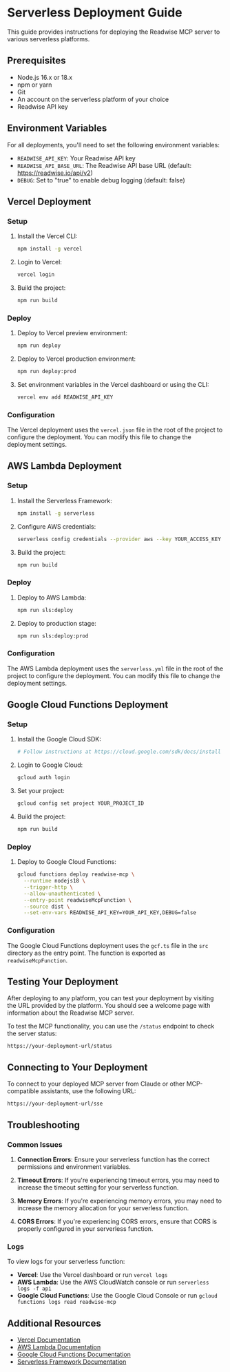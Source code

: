 # Serverless Deployment Guide

This guide provides instructions for deploying the Readwise MCP server to various serverless platforms.

## Prerequisites

- Node.js 16.x or 18.x
- npm or yarn
- Git
- An account on the serverless platform of your choice
- Readwise API key

## Environment Variables

For all deployments, you'll need to set the following environment variables:

- `READWISE_API_KEY`: Your Readwise API key
- `READWISE_API_BASE_URL`: The Readwise API base URL (default: https://readwise.io/api/v2)
- `DEBUG`: Set to "true" to enable debug logging (default: false)

## Vercel Deployment

### Setup

1. Install the Vercel CLI:
   ```bash
   npm install -g vercel
   ```

2. Login to Vercel:
   ```bash
   vercel login
   ```

3. Build the project:
   ```bash
   npm run build
   ```

### Deploy

1. Deploy to Vercel preview environment:
   ```bash
   npm run deploy
   ```

2. Deploy to Vercel production environment:
   ```bash
   npm run deploy:prod
   ```

3. Set environment variables in the Vercel dashboard or using the CLI:
   ```bash
   vercel env add READWISE_API_KEY
   ```

### Configuration

The Vercel deployment uses the `vercel.json` file in the root of the project to configure the deployment. You can modify this file to change the deployment settings.

## AWS Lambda Deployment

### Setup

1. Install the Serverless Framework:
   ```bash
   npm install -g serverless
   ```

2. Configure AWS credentials:
   ```bash
   serverless config credentials --provider aws --key YOUR_ACCESS_KEY --secret YOUR_SECRET_KEY
   ```

3. Build the project:
   ```bash
   npm run build
   ```

### Deploy

1. Deploy to AWS Lambda:
   ```bash
   npm run sls:deploy
   ```

2. Deploy to production stage:
   ```bash
   npm run sls:deploy:prod
   ```

### Configuration

The AWS Lambda deployment uses the `serverless.yml` file in the root of the project to configure the deployment. You can modify this file to change the deployment settings.

## Google Cloud Functions Deployment

### Setup

1. Install the Google Cloud SDK:
   ```bash
   # Follow instructions at https://cloud.google.com/sdk/docs/install
   ```

2. Login to Google Cloud:
   ```bash
   gcloud auth login
   ```

3. Set your project:
   ```bash
   gcloud config set project YOUR_PROJECT_ID
   ```

4. Build the project:
   ```bash
   npm run build
   ```

### Deploy

1. Deploy to Google Cloud Functions:
   ```bash
   gcloud functions deploy readwise-mcp \
     --runtime nodejs18 \
     --trigger-http \
     --allow-unauthenticated \
     --entry-point readwiseMcpFunction \
     --source dist \
     --set-env-vars READWISE_API_KEY=YOUR_API_KEY,DEBUG=false
   ```

### Configuration

The Google Cloud Functions deployment uses the `gcf.ts` file in the `src` directory as the entry point. The function is exported as `readwiseMcpFunction`.

## Testing Your Deployment

After deploying to any platform, you can test your deployment by visiting the URL provided by the platform. You should see a welcome page with information about the Readwise MCP server.

To test the MCP functionality, you can use the `/status` endpoint to check the server status:

```
https://your-deployment-url/status
```

## Connecting to Your Deployment

To connect to your deployed MCP server from Claude or other MCP-compatible assistants, use the following URL:

```
https://your-deployment-url/sse
```

## Troubleshooting

### Common Issues

1. **Connection Errors**: Ensure your serverless function has the correct permissions and environment variables.

2. **Timeout Errors**: If you're experiencing timeout errors, you may need to increase the timeout setting for your serverless function.

3. **Memory Errors**: If you're experiencing memory errors, you may need to increase the memory allocation for your serverless function.

4. **CORS Errors**: If you're experiencing CORS errors, ensure that CORS is properly configured in your serverless function.

### Logs

To view logs for your serverless function:

- **Vercel**: Use the Vercel dashboard or run `vercel logs`
- **AWS Lambda**: Use the AWS CloudWatch console or run `serverless logs -f api`
- **Google Cloud Functions**: Use the Google Cloud Console or run `gcloud functions logs read readwise-mcp`

## Additional Resources

- [Vercel Documentation](https://vercel.com/docs)
- [AWS Lambda Documentation](https://docs.aws.amazon.com/lambda/latest/dg/welcome.html)
- [Google Cloud Functions Documentation](https://cloud.google.com/functions/docs)
- [Serverless Framework Documentation](https://www.serverless.com/framework/docs/) 